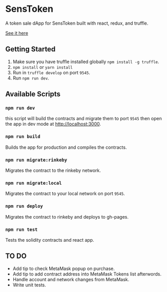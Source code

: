# SensToken
A token sale dApp for SensToken built with react, redux, and truffle.

[See it here](https://futuremarc.github.io/SensToken/)

## Getting Started

1. Make sure you have truffle installed globally `npm install -g truffle`.
2. `npm install` or `yarn install`
3. Run in `truffle develop` on port `9545`.
4. Run `npm run dev`.

## Available Scripts

### `npm run dev`

this script will build the contracts and migrate them to port `9545` then open the app in dev mode at [http://localhost:3000](http://localhost:3000).<br>

### `npm run build`

Builds the app for production and compiles the contracts.

### `npm run migrate:rinkeby`

Migrates the contract to the rinkeby network.

### `npm run migrate:local`

Migrates the contract to your local network on port `9545`.

### `npm run deploy`

Migrates the contract to rinkeby and deploys to gh-pages.

### `npm run test`

Tests the solidity contracts and react app.


## TO DO
* Add tip to check MetaMask popup on purchase.
* Add tip to add contract address into MetaMask Tokens list afterwords.
* Handle account and network changes from MetaMask.
* Write unit tests.

